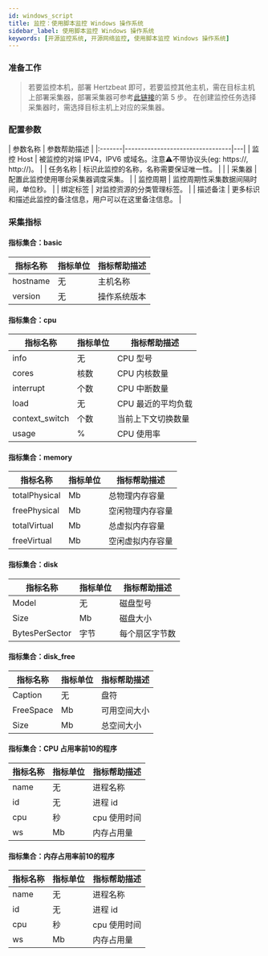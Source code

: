 ```yaml
---
id: windows_script
title: 监控：使用脚本监控 Windows 操作系统   
sidebar_label: 使用脚本监控 Windows 操作系统
keywords: [开源监控系统, 开源网络监控, 使用脚本监控 Windows 操作系统]
---
```


### 准备工作

> 若要监控本机，部署 Hertzbeat 即可，若要监控其他主机，需在目标主机上部署采集器，部署采集器可参考[此链接](https://github.com/apache/hertzbeat?tab=readme-ov-file#2install-via-package)的第 5 步。
> 在创建监控任务选择采集器时，需选择目标主机上对应的采集器。

### 配置参数

| 参数名称   |             参数帮助描述              |
|:-------|---------------------------------|---|
| 监控 Host | 被监控的对端 IPV4，IPV6 或域名。注意⚠️不带协议头(eg: https://, http://)。           |
| 任务名称   | 标识此监控的名称，名称需要保证唯一性。             |   |
| 采集器    | 配置此监控使用哪台采集器调度采集。               |
| 监控周期   | 监控周期性采集数据间隔时间，单位秒。 |
| 绑定标签   | 对监控资源的分类管理标签。                   |
| 描述备注   | 更多标识和描述此监控的备注信息，用户可以在这里备注信息。    |

### 采集指标

#### 指标集合：basic

|   指标名称   | 指标单位 | 指标帮助描述 |
|----------|------|--------|
| hostname | 无    | 主机名称   |
| version  | 无    | 操作系统版本 |

#### 指标集合：cpu

| 指标名称           | 指标单位 | 指标帮助描述      |
|----------------|------|-------------|
| info           | 无    | CPU 型号      |
| cores          | 核数   | CPU 内核数量    |
| interrupt      | 个数   | CPU 中断数量    |
| load           | 无    | CPU 最近的平均负载 |
| context_switch | 个数   | 当前上下文切换数量   |
| usage          | %    | CPU 使用率     |

#### 指标集合：memory

| 指标名称          | 指标单位 | 指标帮助描述   |
|---------------|------|----------|
| totalPhysical | Mb   | 总物理内存容量  |
| freePhysical  | Mb   | 空闲物理内存容量 |
| totalVirtual  | Mb   | 总虚拟内存容量  |
| freeVirtual   | Mb   | 空闲虚拟内存容量 |

#### 指标集合：disk

| 指标名称           | 指标单位 | 指标帮助描述  |
|----------------|------|---------|
| Model          | 无    | 磁盘型号    |
| Size           | Mb   | 磁盘大小    |
| BytesPerSector | 字节   | 每个扇区字节数 |

#### 指标集合：disk_free

| 指标名称      | 指标单位 | 指标帮助描述 |
|-----------|------|--------|
| Caption   | 无    | 盘符     |
| FreeSpace | Mb   | 可用空间大小 |
| Size      | Mb   | 总空间大小  |

#### 指标集合：CPU 占用率前10的程序

| 指标名称 | 指标单位 | 指标帮助描述   |
|------|------|----------|
| name | 无    | 进程名称     |
| id   | 无    | 进程 id    |
| cpu  | 秒    | cpu 使用时间 |
| ws   | Mb   | 内存占用量    |

#### 指标集合：内存占用率前10的程序

| 指标名称 | 指标单位 | 指标帮助描述   |
|------|------|----------|
| name | 无    | 进程名称     |
| id   | 无    | 进程 id    |
| cpu  | 秒    | cpu 使用时间 |
| ws   | Mb   | 内存占用量    |
